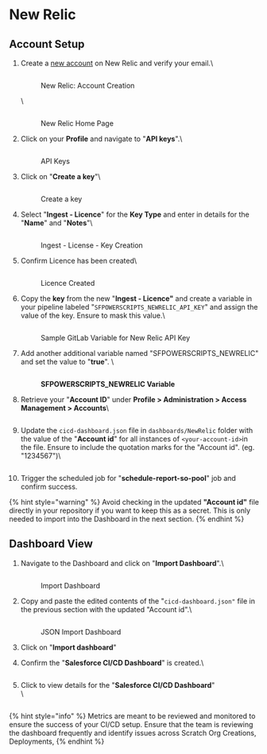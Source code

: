 # New Relic

## Account Setup

1.  Create a [new account](https://newrelic.com/signup) on New Relic and verify your email.\


    <figure><img src="../../.gitbook/assets/image (64).png" alt=""><figcaption><p>New Relic: Account Creation</p></figcaption></figure>

    \


    <figure><img src="../../.gitbook/assets/image (84).png" alt=""><figcaption><p>New Relic Home Page </p></figcaption></figure>
2.  Click on your **Profile** and navigate to "**API keys**".\


    <figure><img src="../../.gitbook/assets/image (63).png" alt=""><figcaption><p>API Keys</p></figcaption></figure>
3.  Click on "**Create a key**"\


    <figure><img src="../../.gitbook/assets/image (61).png" alt=""><figcaption><p>Create a key</p></figcaption></figure>
4.  Select "**Ingest - Licence**" for the **Key Type** and enter in details for the "**Name**" and "**Notes**"\


    <figure><img src="../../.gitbook/assets/image (36).png" alt=""><figcaption><p>Ingest - License - Key Creation</p></figcaption></figure>
5.  Confirm Licence has been created\


    <figure><img src="../../.gitbook/assets/image (69).png" alt=""><figcaption><p>Licence Created</p></figcaption></figure>
6.  Copy the **key** from the new "**Ingest - Licence"** and create a variable in your pipeline labeled "`SFPOWERSCRIPTS_NEWRELIC_API_KEY`" and assign the value of the key.  Ensure to mask this value.\


    <figure><img src="../../.gitbook/assets/image (9).png" alt=""><figcaption><p>Sample GitLab Variable for New Relic API Key</p></figcaption></figure>
7.  Add another additional variable named "SFPOWERSCRIPTS\_NEWRELIC" and set the value to "**true**". \


    <figure><img src="../../.gitbook/assets/image (55).png" alt=""><figcaption><p><strong>SFPOWERSCRIPTS_NEWRELIC Variable</strong></p></figcaption></figure>
8.  Retrieve your "**Account ID**" under **Profile > Administration > Access Management > Accounts**\


    <figure><img src="../../.gitbook/assets/image (11).png" alt=""><figcaption></figcaption></figure>
9.  Update the `cicd-dashboard.json` file in `dashboards/NewRelic` folder with the value of the "**Account id**" for all instances of `<your-account-id>`in the file.  Ensure to include the quotation marks for the "Account id". (eg. "1234567")\


    <figure><img src="../../.gitbook/assets/image (45).png" alt=""><figcaption></figcaption></figure>
10. Trigger the scheduled job for "**schedule-report-so-pool**" job and confirm success.

{% hint style="warning" %}
Avoid checking in the updated **"Account id"** file directly in your repository if you want to keep this as a secret.  This is only needed to import into the Dashboard in the next section.
{% endhint %}

## Dashboard View

1.  Navigate to the Dashboard and click on "**Import Dashboard**".\


    <figure><img src="../../.gitbook/assets/image (44).png" alt=""><figcaption><p>Import Dashboard</p></figcaption></figure>
2.  Copy and paste the edited contents of the "`cicd-dashboard.json"` file in the previous section with the updated "Account id".\


    <figure><img src="../../.gitbook/assets/image (30).png" alt=""><figcaption><p>JSON Import Dashboard</p></figcaption></figure>
3. Click on "**Import dashboard**"
4.  Confirm the "**Salesforce CI/CD Dashboard**" is created.\


    <figure><img src="../../.gitbook/assets/image (50).png" alt=""><figcaption></figcaption></figure>
5.  Click to view details for the "**Salesforce CI/CD Dashboard**"\
    \


    <figure><img src="../../.gitbook/assets/image (7).png" alt=""><figcaption></figcaption></figure>

{% hint style="info" %}
Metrics are meant to be reviewed and monitored to ensure the success of your CI/CD setup.  Ensure that the team is reviewing the dashboard frequently and identify issues across Scratch Org Creations, Deployments,
{% endhint %}
